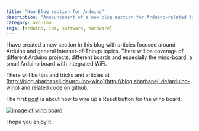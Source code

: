 ```yaml
---
title: "New Blog section for Arduino"
description: "Announcement of a new blog section for Arduino-related topics"
category: arduino
tags: [arduino, iot, software, hardware]
---
```


I have created a new section in this blog with articles focused around Arduino and general Internet-of-Things
topics. There will be coverage of different Arduino projects, different boards and especially the 
[wino-board](http://www.wino-board.com), a small Arduino board with integrated WiFi.

There will be tips and tricks and articles at [http://blog.abarbanell.de/arduino-wino](http://blog.abarbanell.de/arduino-wino) and related code on [github](https://github.com/abarbanell/arduino-wino).

The first [post](http://blog.abarbanell.de/arduino-wino/wino/arduino/2015/10/31/Arduino-Wino-Reset.html)
 is about how to wire up a Reset button for the wino board: 

[![image of wino
board](http://blog.abarbanell.de/arduino-wino/img/reset.jpeg)](http://blog.abarbanell.de/arduino-wino/wino/arduino/2015/10/31/Arduino-Wino-Reset.html)

I hope you enjoy it.


